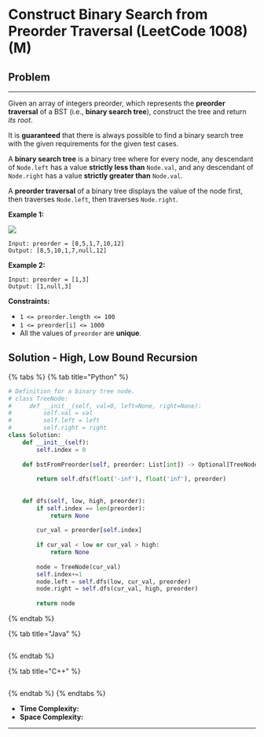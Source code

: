 # Construct Binary Search from Preorder Traversal (LeetCode 1008) (M)

## Problem

****

Given an array of integers preorder, which represents the **preorder traversal** of a BST (i.e., **binary search tree**), construct the tree and return _its root_.

It is **guaranteed** that there is always possible to find a binary search tree with the given requirements for the given test cases.

A **binary search tree** is a binary tree where for every node, any descendant of `Node.left` has a value **strictly less than** `Node.val`, and any descendant of `Node.right` has a value **strictly greater than** `Node.val`.

A **preorder traversal** of a binary tree displays the value of the node first, then traverses `Node.left`, then traverses `Node.right`.

&#x20;

**Example 1:**

![](https://assets.leetcode.com/uploads/2019/03/06/1266.png)

```
Input: preorder = [8,5,1,7,10,12]
Output: [8,5,10,1,7,null,12]
```

**Example 2:**

```
Input: preorder = [1,3]
Output: [1,null,3]
```

&#x20;

**Constraints:**

* `1 <= preorder.length <= 100`
* `1 <= preorder[i] <= 1000`
* All the values of `preorder` are **unique**.



## Solution - High, Low Bound Recursion

{% tabs %}
{% tab title="Python" %}
```python
# Definition for a binary tree node.
# class TreeNode:
#     def __init__(self, val=0, left=None, right=None):
#         self.val = val
#         self.left = left
#         self.right = right
class Solution:
    def __init__(self):
        self.index = 0
    
    def bstFromPreorder(self, preorder: List[int]) -> Optional[TreeNode]:
        
        return self.dfs(float('-inf'), float('inf'), preorder)
    
    
    def dfs(self, low, high, preorder):
        if self.index == len(preorder):
            return None
        
        cur_val = preorder[self.index]
        
        if cur_val < low or cur_val > high:
            return None
        
        node = TreeNode(cur_val)
        self.index+=1
        node.left = self.dfs(low, cur_val, preorder)
        node.right = self.dfs(cur_val, high, preorder)
        
        return node
```
{% endtab %}

{% tab title="Java" %}
```java
```
{% endtab %}

{% tab title="C++" %}
```cpp
```
{% endtab %}
{% endtabs %}

* **Time Complexity:**
* **Space Complexity:**

****
